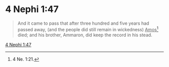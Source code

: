 # 4 Nephi 1:47

> And it came to pass that after three hundred and five years had passed away, (and the people did still remain in wickedness) <u>Amos</u>[^a] died; and his brother, Ammaron, did keep the record in his stead.

[4 Nephi 1:47](https://www.churchofjesuschrist.org/study/scriptures/bofm/4-ne/1?lang=eng&id=p47#p47)


[^a]: 4 Ne. 1:21.
